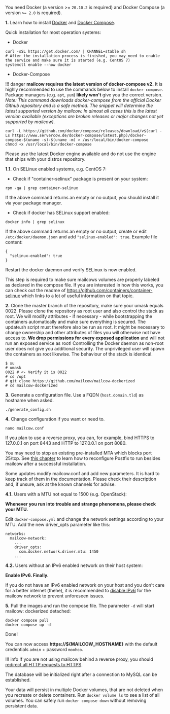 You need Docker (a version >= `20.10.2` is required) and Docker Compose (a version `>= 2.0` is required).

**1\.** Learn how to install [Docker](https://docs.docker.com/install/) and [Docker Compose](https://docs.docker.com/compose/install/).

Quick installation for most operation systems:

- Docker
```
curl -sSL https://get.docker.com/ | CHANNEL=stable sh
# After the installation process is finished, you may need to enable the service and make sure it is started (e.g. CentOS 7)
systemctl enable --now docker
```

- Docker-Compose

!!! danger
    **mailcow requires the latest version of docker-compose v2.** It is highly recommended to use the commands below to install `docker-compose`. Package managers (e.g. `apt`, `yum`) **likely won't** give you the correct version.
    _Note: This command downloads docker-compose from the official Docker Github repository and is a safe method. The snippet will determine the latest supported version by mailcow. In almost all cases this is the latest version available (exceptions are broken releases or major changes not yet supported by mailcow)._

```
curl -L https://github.com/docker/compose/releases/download/v$(curl -Ls https://www.servercow.de/docker-compose/latest.php)/docker-compose-$(uname -s)-$(uname -m) > /usr/local/bin/docker-compose
chmod +x /usr/local/bin/docker-compose
```

Please use the latest Docker engine available and do not use the engine that ships with your distros repository.

**1\.1\.** On SELinux enabled systems, e.g. CentOS 7:

- Check if "container-selinux" package is present on your system:

```
rpm -qa | grep container-selinux
```

If the above command returns an empty or no output, you should install it via your package manager.

- Check if docker has SELinux support enabled:

```
docker info | grep selinux
```

If the above command returns an empty or no output, create or edit `/etc/docker/daemon.json` and add `"selinux-enabled": true`. Example file content:

```
{
  "selinux-enabled": true
}
```

Restart the docker daemon and verify SELinux is now enabled.

This step is required to make sure mailcows volumes are properly labeled as declared in the compose file.
If you are interested in how this works, you can check out the readme of https://github.com/containers/container-selinux which links to a lot of useful information on that topic.


**2\.** Clone the master branch of the repository, make sure your umask equals 0022. Please clone the repository as root user and also control the stack as root. We will modify attributes - if necessary - while bootstrapping the containers automatically and make sure everything is secured. The update.sh script must therefore also be run as root. It might be necessary to change ownership and other attributes of files you will otherwise not have access to. **We drop permissions for every exposed application** and will not run an exposed service as root! Controlling the Docker daemon as non-root user does not give you additional security. The unprivileged user will spawn the containers as root likewise. The behaviour of the stack is identical.

```
$ su
# umask
0022 # <- Verify it is 0022
# cd /opt
# git clone https://github.com/mailcow/mailcow-dockerized
# cd mailcow-dockerized
```

**3\.** Generate a configuration file. Use a FQDN (`host.domain.tld`) as hostname when asked.
```
./generate_config.sh
```

**4\.** Change configuration if you want or need to.
```
nano mailcow.conf
```
If you plan to use a reverse proxy, you can, for example, bind HTTPS to 127.0.0.1 on port 8443 and HTTP to 127.0.0.1 on port 8080.

You may need to stop an existing pre-installed MTA which blocks port 25/tcp. See [this chapter](../post_installation/firststeps-local_mta.en.md) to learn how to reconfigure Postfix to run besides mailcow after a successful installation.

Some updates modify mailcow.conf and add new parameters. It is hard to keep track of them in the documentation. Please check their description and, if unsure, ask at the known channels for advise.

**4\.1\.** Users with a MTU not equal to 1500 (e.g. OpenStack):

**Whenever you run into trouble and strange phenomena, please check your MTU.**

Edit `docker-compose.yml` and change the network settings according to your MTU.
Add the new driver_opts parameter like this:
```
networks:
  mailcow-network:
    ...
    driver_opts:
      com.docker.network.driver.mtu: 1450
    ...
```

**4\.2\.** Users without an IPv6 enabled network on their host system:

**Enable IPv6. Finally.**

If you do not have an IPv6 enabled network on your host and you don't care for a better internet (thehe), it is recommended to [disable IPv6](../post_installation/firststeps-disable_ipv6.en.md) for the mailcow network to prevent unforeseen issues.


**5\.** Pull the images and run the compose file. The parameter `-d` will start mailcow: dockerized detached:
```
docker compose pull
docker compose up -d
```

Done!

You can now access **https://${MAILCOW_HOSTNAME}** with the default credentials `admin` + password `moohoo`.

!!! info
    If you are not using mailcow behind a reverse proxy, you should [redirect all HTTP requests to HTTPS](../manual-guides/u_e-80_to_443.md).

The database will be initialized right after a connection to MySQL can be established.

Your data will persist in multiple Docker volumes, that are not deleted when you recreate or delete containers. Run `docker volume ls` to see a list of all volumes. You can safely run `docker compose down` without removing persistent data.
